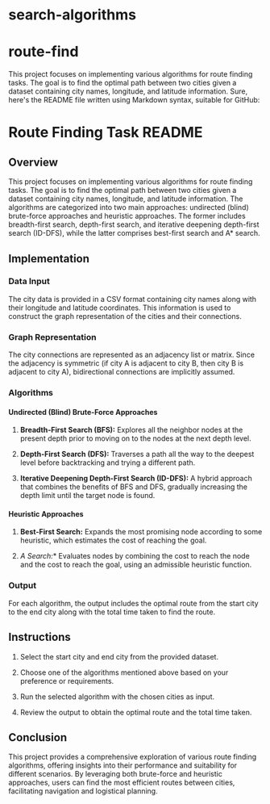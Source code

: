# search-algorithms

# route-find
This project focuses on implementing various algorithms for route finding tasks. The goal is to find the optimal path between two cities given a dataset containing city names, longitude, and latitude information.
Sure, here's the README file written using Markdown syntax, suitable for GitHub:

# Route Finding Task README

## Overview

This project focuses on implementing various algorithms for route finding tasks. The goal is to find the optimal path between two cities given a dataset containing city names, longitude, and latitude information. The algorithms are categorized into two main approaches: undirected (blind) brute-force approaches and heuristic approaches. The former includes breadth-first search, depth-first search, and iterative deepening depth-first search (ID-DFS), while the latter comprises best-first search and A* search.

## Implementation

### Data Input

The city data is provided in a CSV format containing city names along with their longitude and latitude coordinates. This information is used to construct the graph representation of the cities and their connections.

### Graph Representation

The city connections are represented as an adjacency list or matrix. Since the adjacency is symmetric (if city A is adjacent to city B, then city B is adjacent to city A), bidirectional connections are implicitly assumed.

### Algorithms

#### Undirected (Blind) Brute-Force Approaches

1. **Breadth-First Search (BFS):** Explores all the neighbor nodes at the present depth prior to moving on to the nodes at the next depth level.
   
2. **Depth-First Search (DFS):** Traverses a path all the way to the deepest level before backtracking and trying a different path.
   
3. **Iterative Deepening Depth-First Search (ID-DFS):** A hybrid approach that combines the benefits of BFS and DFS, gradually increasing the depth limit until the target node is found.

#### Heuristic Approaches

1. **Best-First Search:** Expands the most promising node according to some heuristic, which estimates the cost of reaching the goal.

2. **A* Search:** Evaluates nodes by combining the cost to reach the node and the cost to reach the goal, using an admissible heuristic function.

### Output

For each algorithm, the output includes the optimal route from the start city to the end city along with the total time taken to find the route.

## Instructions

1. Select the start city and end city from the provided dataset.
   
2. Choose one of the algorithms mentioned above based on your preference or requirements.
   
3. Run the selected algorithm with the chosen cities as input.
   
4. Review the output to obtain the optimal route and the total time taken.

## Conclusion

This project provides a comprehensive exploration of various route finding algorithms, offering insights into their performance and suitability for different scenarios. By leveraging both brute-force and heuristic approaches, users can find the most efficient routes between cities, facilitating navigation and logistical planning.
